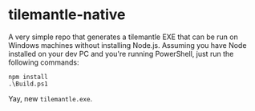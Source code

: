 tilemantle-native
=================

A very simple repo that generates a tilemantle EXE that can be run on Windows machines without installing Node.js. Assuming you have Node installed on your dev PC and you're running PowerShell, just run the following commands:

```
npm install
.\Build.ps1
```

Yay, new `tilemantle.exe`.
